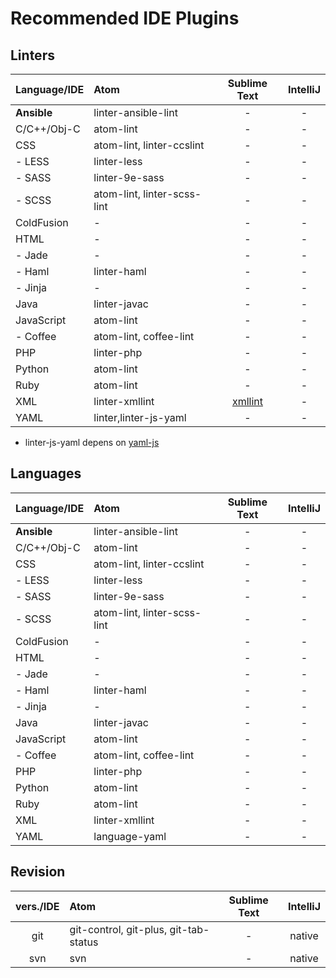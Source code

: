 # Recommended IDE Plugins

## Linters

| Language/IDE | Atom                        | Sublime Text | IntelliJ |
| ------------ | :-------------------------- | :----------: | :------: |
| **Ansible**  | linter-ansible-lint         | -            | -        |
| C/C++/Obj-C  | atom-lint                   | -            | -        |
| CSS          | atom-lint, linter-ccslint   | -            | -        |
| - LESS       | linter-less                 | -            | -        |
| - SASS       | linter-9e-sass              | -            | -        |
| - SCSS       | atom-lint, linter-scss-lint | -            | -        |
| ColdFusion   | -                           | -            | -        |
| HTML         | -                           | -            | -        |
|  - Jade      | -                           | -            | -        |
|  - Haml      | linter-haml                 | -            | -        |
|  - Jinja     | -                           | -            | -        |
| Java         | linter-javac                | -            | -        |
| JavaScript   | atom-lint                   | -            | -        |
|  - Coffee    | atom-lint, coffee-lint      | -            | -        |
| PHP          | linter-php                  | -            | -        |
| Python       | atom-lint                   | -            | -        |
| Ruby         | atom-lint                   | -            | -        |
| XML          | linter-xmllint              | [xmllint](https://packagecontrol.io/packages/SublimeLinter-xmllint) | -        |
| YAML         | linter,linter-js-yaml       | -            | -        |

* linter-js-yaml depens on [yaml-js](https://github.com/connec/yaml-js)

## Languages

| Language/IDE | Atom                        | Sublime Text | IntelliJ |
| ------------ | :-------------------------- | :----------: | :------: |
| **Ansible**  | linter-ansible-lint         | -            | -        |
| C/C++/Obj-C  | atom-lint                   | -            | -        |
| CSS          | atom-lint, linter-ccslint   | -            | -        |
| - LESS       | linter-less                 | -            | -        |
| - SASS       | linter-9e-sass              | -            | -        |
| - SCSS       | atom-lint, linter-scss-lint | -            | -        |
| ColdFusion   | -                           | -            | -        |
| HTML         | -                           | -            | -        |
|  - Jade      | -                           | -            | -        |
|  - Haml      | linter-haml                 | -            | -        |
|  - Jinja     | -                           | -            | -        |
| Java         | linter-javac                | -            | -        |
| JavaScript   | atom-lint                   | -            | -        |
|  - Coffee    | atom-lint, coffee-lint      | -            | -        |
| PHP          | linter-php                  | -            | -        |
| Python       | atom-lint                   | -            | -        |
| Ruby         | atom-lint                   | -            | -        |
| XML          | linter-xmllint              | -            | -        |
| YAML         | language-yaml               | -            | -        |

## Revision

| vers./IDE | Atom                                  | Sublime Text | IntelliJ |
| :-------: | :------------------------------------ | :----------: | :------: |
| git       | git-control, git-plus, git-tab-status | -            |  native  |
| svn       | svn                                   | -            |  native  |
